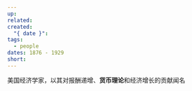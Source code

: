 ```yaml
---
up: 
related: 
created:
  "{ date }": 
tags:
  - people
dates: 1876 - 1929
short:
---
```

美国经济学家，以其对报酬递增、**货币理论**和经济增长的贡献闻名
